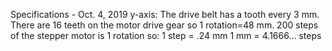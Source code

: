 Specifications - Oct. 4, 2019 y-axis: The drive belt has a tooth every 3
mm. There are 16 teeth on the motor drive gear so 1 rotation=48 mm. 200
steps of the stepper motor is 1 rotation so: 1 step = .24 mm 1 mm =
4.1666... steps
